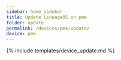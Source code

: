 ```yaml
---
sidebar: home_sidebar
title: Update LineageOS on pme
folder: update
permalink: /devices/pme/update/
device: pme
---
```

{% include templates/device_update.md %}
